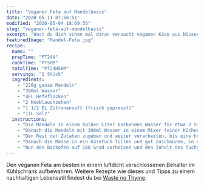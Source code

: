 ```yaml
---
title: "Veganer Feta auf Mandelbasis"
date: "2020-05-11 07:56:51"
modified: "2020-05-04 18:09:55"
slug: "veganer-feta-auf-mandelbasis"
excerpt: "Hast du dich schon mal daran versucht veganen Käse aus Nüssen herzustellen? Das kann man sehr aufwändig machen, aber auch mit weniger Aufwand und etwas Zeit entsteht ein wunderbarere Mandel Feta."
featuredImage: "Mandel-Feta.jpg"
recipe:
  name: ""
  prepTime: "PT24H"
  cookTime: "PT50M"
  totalTime: "PT24H50M"
  servings: "1 Stück"
  ingredients:
    - "220g ganze Mandeln"
    - "390ml Wasser"
    - "4EL Hefeflocken"
    - "2 Knoblauchzehen"
    - "1 1/2 EL Zitronensaft (frisch gepresst)"
    - "1TL Salz"
  instructions:
    - "Die Mandeln in einem halben Liter kochenden Wasser für etwa 2 Stunden einweichen und anschließend schälen (das klappt ganz einfach nach der Einweichzeit)."
    - "Danach die Mandeln mit 390ml Wasser in einem Mixer (einer Küchenmaschine) so lange pürieren, bis eine glatte Masse entstanden ist."
    - "Den Rest der Zutaten zugeben und weiter verarbeiten, bis eine homogene Masse entstanden ist, eventuell brauchst du noch etwas Wasser."
    - "Danach die Masse in ein Käsetuch füllen und gut zuschnüren, in einem Sieb platzieren und über der Abwasch abtropfen lassen. Die Masse sollte auf jeden Fall über Nacht Zeit haben abzutropfen."
    - "Nun den Backofen auf 160 Grad vorheizen und den Inhalt des Tuchs zu einem kleinen Käselaib formen. Auf ein Backblech mit Backpapier legen und für 20 Minuten im Ofen backen. Aus dem Ofen nehmen, mit einem Zahnstocher mehrmals einstechen, damit der \"Käse\" auch von innen besser garen kann und für 30 Minuten erneut backen."
---
```


Den veganen Feta am besten in einem luftdicht verschlossenen Behälter im Kühlschrank aufbewahren. Weitere Rezepte wie dieses und Tipps zu einem nachhaltigen Lebensstil findest du bei [Waste no Thyme](https://wastenothyme.com).